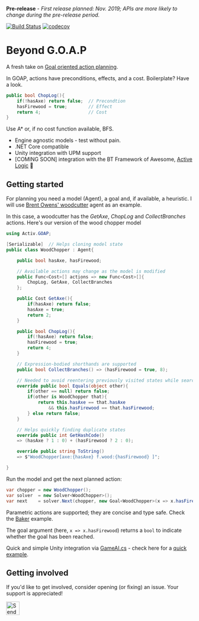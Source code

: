 **Pre-release** - *First release planned: Nov. 2019; APIs are more likely to change during the pre-release period.*

[![Build Status](https://travis-ci.com/active-logic/xgoap.svg?branch=master)](https://travis-ci.com/active-logic/xgoap)
[![codecov](https://codecov.io/gh/active-logic/xgoap/branch/master/graph/badge.svg)](https://codecov.io/gh/active-logic/xgoap)

# Beyond G.O.A.P

A fresh take on [Goal oriented action planning](http://alumni.media.mit.edu/~jorkin/goap.html).

In GOAP, actions have preconditions, effects, and a cost. Boilerplate? Have a look.

```cs
public bool ChopLog(){
    if(!hasAxe) return false;  // Precondtion
    hasFirewood = true;        // Effect
    return 4;                  // Cost
}
```

Use A\* or, if no cost function available, BFS.

- Engine agnostic models - test without pain.
- .NET Core compatible
- Unity integration with UPM support
- \[COMING SOON] integration with the BT Framework of Awesome, [Active Logic](https://github.com/active-logic/activelogic-cs) 🚀

## Getting started

For planning you need a model (Agent), a goal and, if available, a heuristic. I will use [Brent Owens' woodcutter](https://gamedevelopment.tutsplus.com/tutorials/goal-oriented-action-planning-for-a-smarter-ai--cms-20793) agent as an example.

In this case, a woodcutter has the *GetAxe*, *ChopLog* and *CollectBranches* actions. Here's our version of the wood chopper model

```cs
using Activ.GOAP;

[Serializable]  // Helps cloning model state
public class WoodChopper : Agent{

    public bool hasAxe, hasFirewood;

    // Available actions may change as the model is modified
    public Func<Cost>[] actions => new Func<Cost>[]{
        ChopLog, GetAxe, CollectBranches
    };

    public Cost GetAxe(){
        if(hasAxe) return false;
        hasAxe = true;
        return 2;
    }

    public bool ChopLog(){
        if(!hasAxe) return false;
        hasFirewood = true;
        return 4;
    }

    // Expression-bodied shorthands are supported
    public bool CollectBranches() => (hasFirewood = true, 8);

    // Needed to avoid reentering previously visited states while searching
    override public bool Equals(object other){
        if(other == null) return false;
        if(other is WoodChopper that){
            return this.hasAxe == that.hasAxe
                && this.hasFirewood == that.hasFirewood;
        } else return false;
    }

    // Helps quickly finding duplicate states
    override public int GetHashCode()
    => (hasAxe ? 1 : 0) + (hasFirewood ? 2 : 0);

    override public string ToString()
    => $"WoodChopper[axe:{hasAxe} f.wood:{hasFirewood} ]";

}
```

Run the model and get the next planned action:

```cs
var chopper = new WoodChopper();
var solver  = new Solver<WoodChopper>();
var next    = solver.Next(chopper, new Goal<WoodChopper>(x => x.hasFirewood));
```

Parametric actions are supported; they are concise and type safe. Check the [Baker](Tests/Models/Baker.cs) example.

The goal argument (here, `x => x.hasFirewood`) returns a `bool` to indicate whether the goal has been reached.

Quick and simple Unity integration via [GameAI.cs](Runtime/GameAI.cs) - check here for a [quick example](Documentation/BakerUnity.md).

## Getting involved

If you'd like to get involved, consider opening (or fixing) an issue.
Your support is appreciated!

<a href='https://ko-fi.com/A0114I97' target='_blank'><img height='36' style='border:0px;height:36px;' src='https://az743702.vo.msecnd.net/cdn/kofi1.png?v=2' border='0' alt='Send a tip' /></a>
